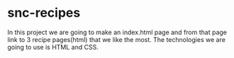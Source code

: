 # snc-recipes

In this project we are going to make an index.html page and from that page link to 3 recipe pages(html) that we like the most. The technologies we are going to use is HTML and CSS.
